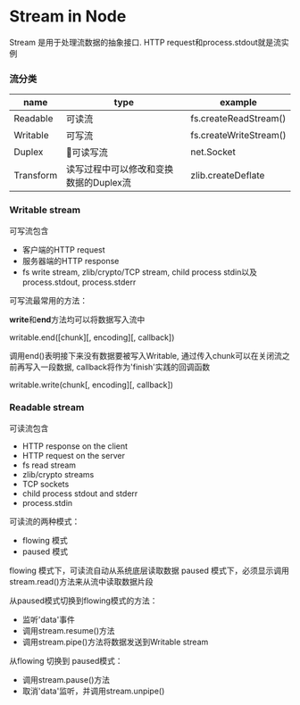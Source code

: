 # Stream in Node

Stream 是用于处理流数据的抽象接口. HTTP request和process.stdout就是流实例

### 流分类

| name | type | example |
| ---- | ---- | ------- |
| Readable | 可读流 | fs.createReadStream() |
| Writable | 可写流 | fs.createWriteStream() |
| Duplex | 可读写流 | net.Socket |
| Transform | 读写过程中可以修改和变换数据的Duplex流 | zlib.createDeflate |


### Writable stream
可写流包含 
- 客户端的HTTP request
- 服务器端的HTTP response
- fs write stream, zlib/crypto/TCP stream, child process stdin以及 process.stdout, process.stderr

可写流最常用的方法：

**write**和**end**方法均可以将数据写入流中

writable.end([chunk][, encoding][, callback])

调用end()表明接下来没有数据要被写入Writable, 通过传入chunk可以在关闭流之前再写入一段数据, callback将作为'finish'实践的回调函数

writable.write(chunk[, encoding][, callback])

### Readable stream
可读流包含 
- HTTP response on the client
- HTTP request on the server
- fs read stream
- zlib/crypto streams
- TCP sockets
- child process stdout and stderr
- process.stdin

可读流的两种模式：
- flowing 模式
- paused 模式

flowing 模式下，可读流自动从系统底层读取数据
paused 模式下，必须显示调用stream.read()方法来从流中读取数据片段

从paused模式切换到flowing模式的方法：

- 监听'data'事件
- 调用stream.resume()方法
- 调用stream.pipe()方法将数据发送到Writable stream

从flowing 切换到 paused模式：

- 调用stream.pause()方法
- 取消'data'监听，并调用stream.unpipe()





